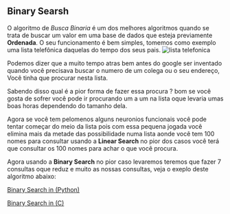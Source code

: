 ## Binary Searsh

O algoritmo de *Busca Binaria*  é um dos melhores algoritmos quando se trata de buscar um valor em uma base de dados que esteja previamente **Ordenada**. O seu funcionamento é bem simples, tomemos como exemplo uma lista telefônica daquelas do tempo dos seus pais. ![lista telefonica](/imagens/lista_telefonica.jpg)


Podemos dizer que a muito tempo atras bem antes do google ser inventado quando você precisava buscar o numero de um colega ou o seu endereço, Você tinha que procurar nesta lista.

Sabendo disso qual é a pior forma de fazer essa procura ? bom se você gosta de sofrer você pode ir procurando um a um na lista oque levaria umas boas horas dependendo do tamanho dela. 

Agora se você tem pelomenos alguns neuronios funcionais você pode tentar começar do meio da lista pois com essa pequena jogada você elimina mais da metade das possibilidade numa lista aonde você tem 100 nomes para consultar usando a **Linear Search** no pior dos casos você terá que consultar os 100 nomes para achar o que  você procura.

Agora usando a **Binary Search** no pior caso levaremos teremos que fazer 7 consultas oque reduz e muito as nossas consultas, veja o exeplo deste algoritmo abaixo:

[Binary Search in (Python)](/python/binary_search.py)

[Binary Search in (C)](/c/binary_search.c)


